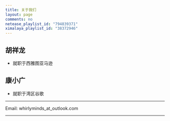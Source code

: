 ```yaml
---
title: 关于我们
layout: page
comments: no
netease_playlist_id: "794839371"
ximalaya_playlist_id: "38372946"
---
```


## 胡祥龙
  - 就职于西雅图亚马逊

## 康小广
  - 就职于湾区谷歌

----

Email: whirlyminds_at_outlook.com

----
